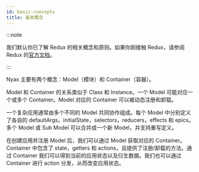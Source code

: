 ```yaml
---
id: basic-concepts
title: 基本概念
---
```


:::note

我们默认你已了解 Redux 的相关概念和原则。如果你刚接触 Redux，请参阅 Redux 的[官方文档](https://redux.js.org/)。

:::

Nyax 主要有两个概念：Model（模块）和 Container（容器）。

Model 和 Container 的关系类似于 Class 和 Instance。一个 Model 可能对应一个或多个 Container。Model 对应的 Container 可以被动态注册和卸载。

一个复杂应用通常由多个不同的 Model 共同协作组成。每个 Model 中分别定义了各自的 defaultArgs，initialState，selectors，reducers，effects 和 epics。多个 Model 或 Sub Model 可以合并成一个新 Model，并支持重写定义。

在创建应用并注册 Model 后，我们可以通过 Model 获取对应的 Container。Container 中包含了 state，getters 和 actions，且提供了注册/卸载的方法。通过 Container 我们可以得到当前的应用状态以及衍生数据。我们也可以通过 Container 进行 action 分发，从而改变应用状态。
